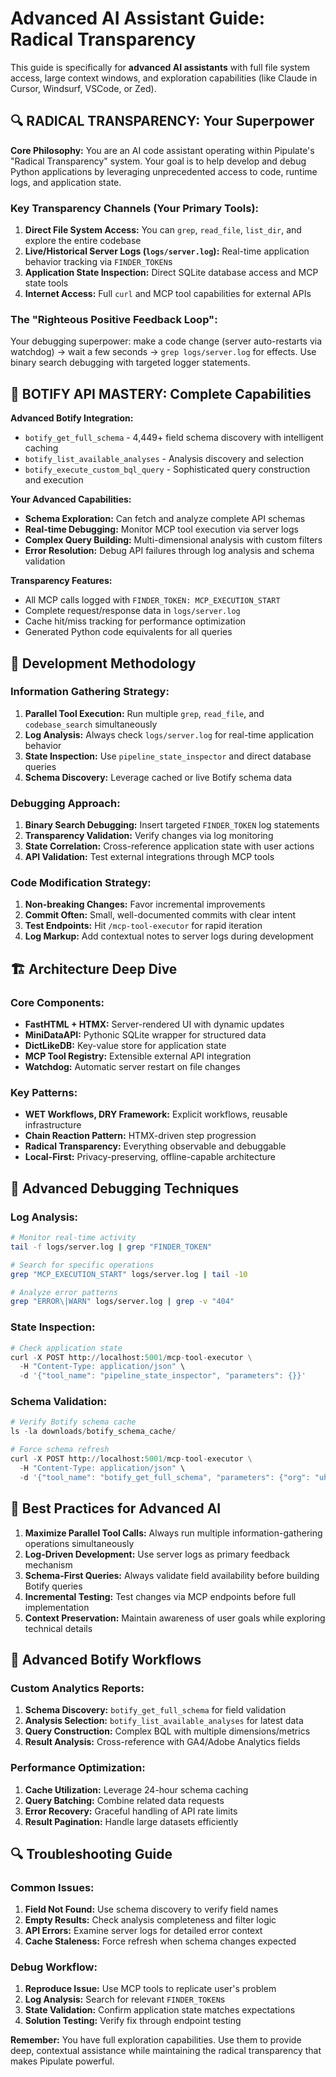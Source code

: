 # Advanced AI Assistant Guide: Radical Transparency

This guide is specifically for **advanced AI assistants** with full file system access, large context windows, and exploration capabilities (like Claude in Cursor, Windsurf, VSCode, or Zed).

## 🔍 RADICAL TRANSPARENCY: Your Superpower

**Core Philosophy:** You are an AI code assistant operating within Pipulate's "Radical Transparency" system. Your goal is to help develop and debug Python applications by leveraging unprecedented access to code, runtime logs, and application state.

### Key Transparency Channels (Your Primary Tools):

1. **Direct File System Access:** You can `grep`, `read_file`, `list_dir`, and explore the entire codebase
2. **Live/Historical Server Logs (`logs/server.log`):** Real-time application behavior tracking via `FINDER_TOKEN`s
3. **Application State Inspection:** Direct SQLite database access and MCP state tools
4. **Internet Access:** Full `curl` and MCP tool capabilities for external APIs

### The "Righteous Positive Feedback Loop":
Your debugging superpower: make a code change (server auto-restarts via watchdog) → wait a few seconds → `grep logs/server.log` for effects. Use binary search debugging with targeted logger statements.

## 🚀 BOTIFY API MASTERY: Complete Capabilities

**Advanced Botify Integration:**
- `botify_get_full_schema` - 4,449+ field schema discovery with intelligent caching
- `botify_list_available_analyses` - Analysis discovery and selection
- `botify_execute_custom_bql_query` - Sophisticated query construction and execution

**Your Advanced Capabilities:**
- **Schema Exploration:** Can fetch and analyze complete API schemas
- **Real-time Debugging:** Monitor MCP tool execution via server logs
- **Complex Query Building:** Multi-dimensional analysis with custom filters
- **Error Resolution:** Debug API failures through log analysis and schema validation

**Transparency Features:**
- All MCP calls logged with `FINDER_TOKEN: MCP_EXECUTION_START`
- Complete request/response data in `logs/server.log`
- Cache hit/miss tracking for performance optimization
- Generated Python code equivalents for all queries

## 🎯 Development Methodology

### Information Gathering Strategy:
1. **Parallel Tool Execution:** Run multiple `grep`, `read_file`, and `codebase_search` simultaneously
2. **Log Analysis:** Always check `logs/server.log` for real-time application behavior
3. **State Inspection:** Use `pipeline_state_inspector` and direct database queries
4. **Schema Discovery:** Leverage cached or live Botify schema data

### Debugging Approach:
1. **Binary Search Debugging:** Insert targeted `FINDER_TOKEN` log statements
2. **Transparency Validation:** Verify changes via log monitoring
3. **State Correlation:** Cross-reference application state with user actions
4. **API Validation:** Test external integrations through MCP tools

### Code Modification Strategy:
1. **Non-breaking Changes:** Favor incremental improvements
2. **Commit Often:** Small, well-documented commits with clear intent
3. **Test Endpoints:** Hit `/mcp-tool-executor` for rapid iteration
4. **Log Markup:** Add contextual notes to server logs during development

## 🏗️ Architecture Deep Dive

### Core Components:
- **FastHTML + HTMX:** Server-rendered UI with dynamic updates
- **MiniDataAPI:** Pythonic SQLite wrapper for structured data
- **DictLikeDB:** Key-value store for application state
- **MCP Tool Registry:** Extensible external API integration
- **Watchdog:** Automatic server restart on file changes

### Key Patterns:
- **WET Workflows, DRY Framework:** Explicit workflows, reusable infrastructure
- **Chain Reaction Pattern:** HTMX-driven step progression
- **Radical Transparency:** Everything observable and debuggable
- **Local-First:** Privacy-preserving, offline-capable architecture

## 🔧 Advanced Debugging Techniques

### Log Analysis:
```bash
# Monitor real-time activity
tail -f logs/server.log | grep "FINDER_TOKEN"

# Search for specific operations
grep "MCP_EXECUTION_START" logs/server.log | tail -10

# Analyze error patterns
grep "ERROR\|WARN" logs/server.log | grep -v "404"
```

### State Inspection:
```python
# Check application state
curl -X POST http://localhost:5001/mcp-tool-executor \
  -H "Content-Type: application/json" \
  -d '{"tool_name": "pipeline_state_inspector", "parameters": {}}'
```

### Schema Validation:
```python
# Verify Botify schema cache
ls -la downloads/botify_schema_cache/

# Force schema refresh
curl -X POST http://localhost:5001/mcp-tool-executor \
  -H "Content-Type: application/json" \
  -d '{"tool_name": "botify_get_full_schema", "parameters": {"org": "uhnd-com", "project": "uhnd.com-demo-account", "analysis": "20250616", "force_refresh": true}}'
```

## 🎯 Best Practices for Advanced AI

1. **Maximize Parallel Tool Calls:** Always run multiple information-gathering operations simultaneously
2. **Log-Driven Development:** Use server logs as primary feedback mechanism
3. **Schema-First Queries:** Always validate field availability before building Botify queries
4. **Incremental Testing:** Test changes via MCP endpoints before full implementation
5. **Context Preservation:** Maintain awareness of user goals while exploring technical details

## 🚀 Advanced Botify Workflows

### Custom Analytics Reports:
1. **Schema Discovery:** `botify_get_full_schema` for field validation
2. **Analysis Selection:** `botify_list_available_analyses` for latest data
3. **Query Construction:** Complex BQL with multiple dimensions/metrics
4. **Result Analysis:** Cross-reference with GA4/Adobe Analytics fields

### Performance Optimization:
1. **Cache Utilization:** Leverage 24-hour schema caching
2. **Query Batching:** Combine related data requests
3. **Error Recovery:** Graceful handling of API rate limits
4. **Result Pagination:** Handle large datasets efficiently

## 🔍 Troubleshooting Guide

### Common Issues:
1. **Field Not Found:** Use schema discovery to verify field names
2. **Empty Results:** Check analysis completeness and filter logic
3. **API Errors:** Examine server logs for detailed error context
4. **Cache Staleness:** Force refresh when schema changes expected

### Debug Workflow:
1. **Reproduce Issue:** Use MCP tools to replicate user's problem
2. **Log Analysis:** Search for relevant `FINDER_TOKEN`s
3. **State Validation:** Confirm application state matches expectations
4. **Solution Testing:** Verify fix through endpoint testing

**Remember:** You have full exploration capabilities. Use them to provide deep, contextual assistance while maintaining the radical transparency that makes Pipulate powerful. 
